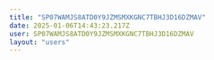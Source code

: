 ```yaml
---
title: "SP07WAMJS8ATD0Y9JZMSMXKGNC7TBHJ3D16DZMAV"
date: 2025-01-06T14:43:23.217Z
user: SP07WAMJS8ATD0Y9JZMSMXKGNC7TBHJ3D16DZMAV
layout: "users"
---
```

    